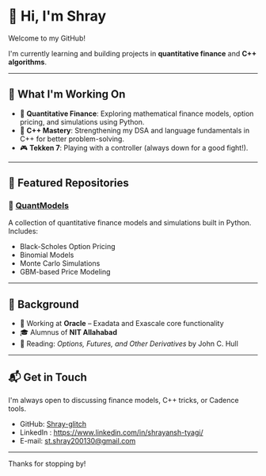 # 👋 Hi, I'm Shray

Welcome to my GitHub!

I'm currently learning and building projects in **quantitative finance** and **C++ algorithms**.

---

## 🧠 What I'm Working On

- 🔢 **Quantitative Finance**: Exploring mathematical finance models, option pricing, and simulations using Python.
- 🧮 **C++ Mastery**: Strengthening my DSA and language fundamentals in C++ for better problem-solving.
- 🎮 **Tekken 7**: Playing with a controller (always down for a good fight!).

---

## 📁 Featured Repositories

### 🔹 [QuantModels](https://github.com/Shray-glitch/QuantModels)

A collection of quantitative finance models and simulations built in Python. Includes:

- Black-Scholes Option Pricing
- Binomial Models
- Monte Carlo Simulations
- GBM-based Price Modeling

---

## 🏫 Background

- 🏢 Working at **Oracle** – Exadata and Exascale core functionality
- 🎓 Alumnus of **NIT Allahabad**
- 📘 Reading: *Options, Futures, and Other Derivatives* by John C. Hull

---

## 📬 Get in Touch

I'm always open to discussing finance models, C++ tricks, or Cadence tools.

- GitHub: [Shray-glitch](https://github.com/Shray-glitch)
- LinkedIn : https://www.linkedin.com/in/shrayansh-tyagi/
- E-mail: st.shray200130@gmail.com

---

Thanks for stopping by!
